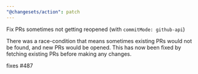 ```yaml
---
"@changesets/action": patch
---
```


Fix PRs sometimes not getting reopened (with `commitMode: github-api`)

There was a race-condition that means sometimes existing PRs would not be found,
and new PRs would be opened. This has now been fixed by fetching existing PRs
before making any changes.

fixes #487
